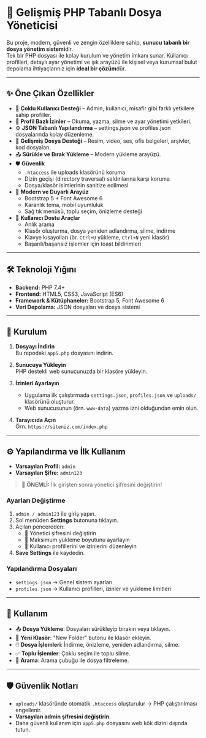 # 📂 Gelişmiş PHP Tabanlı Dosya Yöneticisi

Bu proje, modern, güvenli ve zengin özelliklere sahip, **sunucu tabanlı bir dosya yönetim sistemi**dir.  
Tek bir PHP dosyası ile kolay kurulum ve yönetim imkanı sunar. Kullanıcı profilleri, detaylı ayar yönetimi ve şık arayüzü ile kişisel veya kurumsal bulut depolama ihtiyaçlarınız için **ideal bir çözüm**dür.

---

## ✨ Öne Çıkan Özellikler

- 👥 **Çoklu Kullanıcı Desteği** – Admin, kullanıcı, misafir gibi farklı yetkilere sahip profiller.
- 🔐 **Profil Bazlı İzinler** – Okuma, yazma, silme ve ayar yönetimi yetkileri.
- ⚙️ **JSON Tabanlı Yapılandırma** – settings.json ve profiles.json dosyalarında kolay düzenleme.
- 📑 **Gelişmiş Dosya Desteği** – Resim, video, ses, ofis belgeleri, arşivler, kod dosyaları.
- 📤 **Sürükle ve Bırak Yükleme** – Modern yükleme arayüzü.
- 🛡️ **Güvenlik**  
  - `.htaccess` ile uploads klasörünü koruma  
  - Dizin geçişi (directory traversal) saldırılarına karşı koruma  
  - Dosya/klasör isimlerinin sanitize edilmesi
- 🎨 **Modern ve Duyarlı Arayüz**  
  - Bootstrap 5 + Font Awesome 6  
  - Karanlık tema, mobil uyumluluk  
  - Sağ tık menüsü, toplu seçim, önizleme desteği
- 🔎 **Kullanıcı Dostu Araçlar**  
  - Anlık arama  
  - Klasör oluşturma, dosya yeniden adlandırma, silme, indirme  
  - Klavye kısayolları (ör. `Ctrl+U` yükleme, `Ctrl+N` yeni klasör)  
  - Başarılı/başarısız işlemler için toast bildirimleri

---

## 🛠️ Teknoloji Yığını

- **Backend:** PHP 7.4+
- **Frontend:** HTML5, CSS3, JavaScript (ES6)
- **Framework & Kütüphaneler:** Bootstrap 5, Font Awesome 6
- **Veri Depolama:** JSON dosyaları ve dosya sistemi

---

## 🚀 Kurulum

1. **Dosyayı İndirin**  
   Bu repodaki `app5.php` dosyasını indirin.

2. **Sunucuya Yükleyin**  
   PHP destekli web sunucunuzda bir klasöre yükleyin.

3. **İzinleri Ayarlayın**  
   - Uygulama ilk çalıştırmada `settings.json`, `profiles.json` ve `uploads/` klasörünü oluşturur.  
   - Web sunucusunun (örn. `www-data`) yazma izni olduğundan emin olun.  

4. **Tarayıcıda Açın**  
   Örn: `https://siteniz.com/index.php`

---

## ⚙️ Yapılandırma ve İlk Kullanım

- **Varsayılan Profil:** `admin`  
- **Varsayılan Şifre:** `admin123`

> 🔔 **ÖNEMLİ:** İlk girişten sonra yönetici şifresini değiştirin!

### Ayarları Değiştirme
1. `admin / admin123` ile giriş yapın.  
2. Sol menüden **Settings** butonuna tıklayın.  
3. Açılan pencereden:  
   - 🔑 Yönetici şifresini değiştirin  
   - 📂 Maksimum yükleme boyutunu ayarlayın  
   - 👥 Kullanıcı profillerini ve izinlerini düzenleyin  
4. **Save Settings** ile kaydedin.

### Yapılandırma Dosyaları
- `settings.json` → Genel sistem ayarları  
- `profiles.json` → Kullanıcı profilleri, izinler ve yükleme limitleri  

---

## 📖 Kullanım

- 📤 **Dosya Yükleme**: Dosyaları sürükleyip bırakın veya tıklayın.  
- 📁 **Yeni Klasör**: "New Folder" butonu ile klasör ekleyin.  
- 🖱️ **Dosya İşlemleri**: İndirme, önizleme, yeniden adlandırma, silme.  
- ✅ **Toplu İşlemler**: Çoklu seçim ile toplu silme.  
- 🔎 **Arama**: Arama çubuğu ile dosya filtreleme.  

---

## 🛡️ Güvenlik Notları

- `uploads/` klasöründe otomatik `.htaccess` oluşturulur → PHP çalıştırılması engellenir.  
- **Varsayılan admin şifresini değiştirin.**  
- Daha güvenli kullanım için `app5.php` dosyasını web kök dizini dışında tutun.  
 
